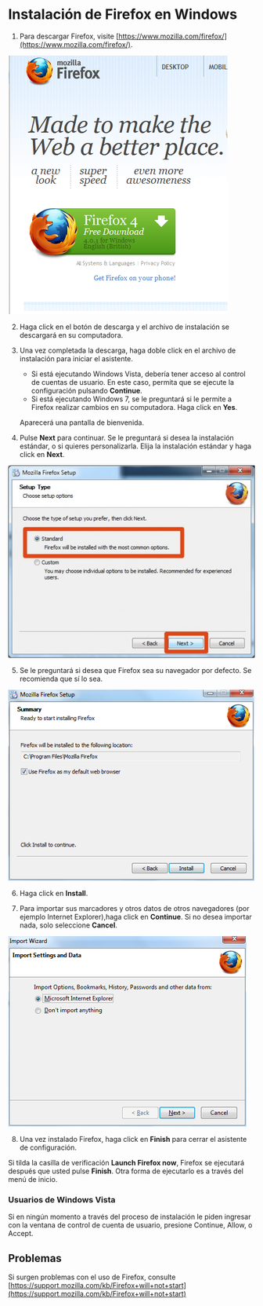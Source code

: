 Instalación de Firefox en Windows
=================================

 1. Para descargar Firefox, visite [https://www.mozilla.com/firefox/](https://www.mozilla.com/firefox/).

 ![Windows Firefox Install](ff_win_inst_1.png)

 2. Haga click en el botón de descarga y el archivo de instalación se descargará en su computadora.

 3. Una vez completada la descarga, haga doble click en el archivo de instalación para iniciar el asistente.

    * Si está ejecutando Windows Vista, debería tener acceso al control de cuentas de usuario. En este caso, permita que se ejecute la configuración pulsando **Continue**.
    * Si está ejecutando Windows 7, se le preguntará si le permite a Firefox realizar cambios en su computadora. Haga click en **Yes**.

    Aparecerá una pantalla de bienvenida.

 4. Pulse **Next** para continuar. Se le preguntará si desea la instalación estándar, o si quieres personalizarla. Elija la instalación estándar y haga click en **Next**.

 ![Windows Firefox Install](ff_win_inst_2.png)

 5. Se le preguntará si desea que Firefox sea su navegador por defecto. Se recomienda que sí lo sea.

 ![Windows Firefox Install](ff_win_inst_3.png)

 6. Haga click en **Install**.

 7. Para importar sus marcadores y otros datos de otros navegadores (por ejemplo Internet Explorer),haga click en **Continue**. Si no desea importar nada, solo seleccione **Cancel**.

 ![Windows Firefox Install](ff_win_inst_4.png)

 8. Una vez instalado Firefox, haga click en **Finish** para cerrar el asistente de configuración.

Si tilda la casilla de verificación **Launch Firefox now**, Firefox se ejecutará después que usted pulse **Finish**. Otra forma de ejecutarlo es a través del menú de inicio.

### Usuarios de Windows Vista

Si en ningún momento a través del proceso de instalación le piden ingresar con la ventana de control de cuenta de usuario, presione Continue, Allow, o Accept.

Problemas
---------

Si surgen problemas con el uso de Firefox, consulte [https://support.mozilla.com/kb/Firefox+will+not+start](https://support.mozilla.com/kb/Firefox+will+not+start)
